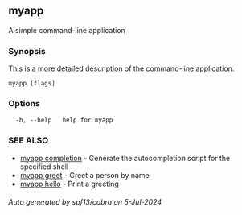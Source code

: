 ## myapp

A simple command-line application

### Synopsis

This is a more detailed description of the command-line application.

```
myapp [flags]
```

### Options

```
  -h, --help   help for myapp
```

### SEE ALSO

* [myapp completion](myapp_completion.md)	 - Generate the autocompletion script for the specified shell
* [myapp greet](myapp_greet.md)	 - Greet a person by name
* [myapp hello](myapp_hello.md)	 - Print a greeting

###### Auto generated by spf13/cobra on 5-Jul-2024
